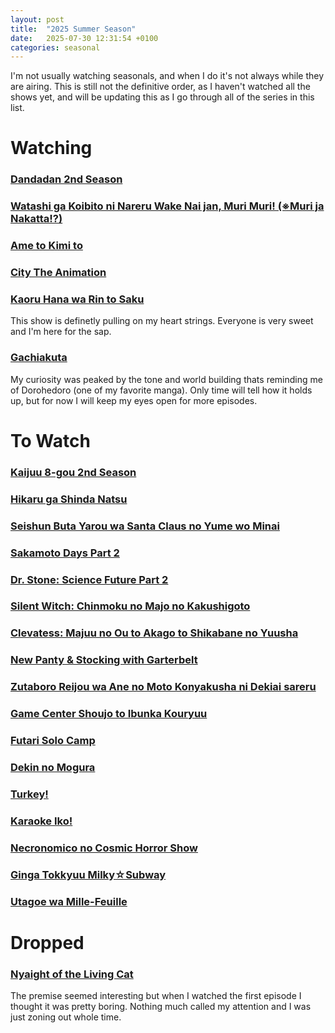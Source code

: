 ```yaml
---
layout: post
title:  "2025 Summer Season"
date:   2025-07-30 12:31:54 +0100
categories: seasonal
---
```

I'm not usually watching seasonals, and when I do it's not always while they are airing.
This is still not the definitive order, as I haven't watched all the shows yet, and will be updating this as I go through all of the series in this list.

# Watching

### [Dandadan 2nd Season](https://myanimelist.net/anime/60543/Dandadan_2nd_Season)
### [Watashi ga Koibito ni Nareru Wake Nai jan, Muri Muri! (※Muri ja Nakatta!?)](https://myanimelist.net/anime/60326/Watashi_ga_Koibito_ni_Nareru_Wake_Nai_jan_Muri_Muri_%E2%80%BBMuri_ja_Nakatta)
### [Ame to Kimi to](https://myanimelist.net/anime/59619/Ame_to_Kimi_to)
### [City The Animation](https://myanimelist.net/anime/59898/City_The_Animation)
### [Kaoru Hana wa Rin to Saku](https://myanimelist.net/anime/59845/Kaoru_Hana_wa_Rin_to_Saku)
This show is definetly pulling on my heart strings. Everyone is very sweet and I'm here for the sap.
### [Gachiakuta](https://myanimelist.net/anime/59062/Gachiakuta)
My curiosity was peaked by the tone and world building thats reminding me of Dorohedoro (one of my favorite manga). Only time will tell how it holds up, but for now I will keep my eyes open for more episodes.

# To Watch
### [Kaijuu 8-gou 2nd Season](https://myanimelist.net/anime/59177/Kaijuu_8-gou_2nd_Season)
### [Hikaru ga Shinda Natsu](https://myanimelist.net/anime/58913/Hikaru_ga_Shinda_Natsu)
### [Seishun Buta Yarou wa Santa Claus no Yume wo Minai](https://myanimelist.net/anime/57433/Seishun_Buta_Yarou_wa_Santa_Claus_no_Yume_wo_Minai)
### [Sakamoto Days Part 2](https://myanimelist.net/anime/60285/Sakamoto_Days_Part_2)
### [Dr. Stone: Science Future Part 2](https://myanimelist.net/anime/61322/Dr_Stone__Science_Future_Part_2)
### [Silent Witch: Chinmoku no Majo no Kakushigoto](https://myanimelist.net/anime/59459/Silent_Witch__Chinmoku_no_Majo_no_Kakushigoto)
### [Clevatess: Majuu no Ou to Akago to Shikabane no Yuusha](https://myanimelist.net/anime/59205/Clevatess__Majuu_no_Ou_to_Akago_to_Shikabane_no_Yuusha)
### [New Panty & Stocking with Garterbelt](https://myanimelist.net/anime/52293/New_Panty___Stocking_with_Garterbelt)
### [Zutaboro Reijou wa Ane no Moto Konyakusha ni Dekiai sareru](https://myanimelist.net/anime/59421/Zutaboro_Reijou_wa_Ane_no_Moto_Konyakusha_ni_Dekiai_sareru)
### [Game Center Shoujo to Ibunka Kouryuu](https://myanimelist.net/anime/59689/Game_Center_Shoujo_to_Ibunka_Kouryuu)
### [Futari Solo Camp](https://myanimelist.net/anime/60665/Futari_Solo_Camp)
### [Dekin no Mogura](https://myanimelist.net/anime/60315/Dekin_no_Mogura)
### [Turkey!](https://myanimelist.net/anime/54028/Turkey)
### [Karaoke Iko!]( https://myanimelist.net/anime/60131/Karaoke_Iko)
### [Necronomico no Cosmic Horror Show](https://myanimelist.net/anime/60505/Necronomico_no_Cosmic_Horror_Show)
### [Ginga Tokkyuu Milky☆Subway](https://myanimelist.net/anime/61274/Ginga_Tokkyuu_Milky%E2%98%86Subway)
### [Utagoe wa Mille-Feuille](https://myanimelist.net/anime/55689/Utagoe_wa_Mille-Feuille)

# Dropped
### [Nyaight of the Living Cat](https://myanimelist.net/anime/58197/Nyaight_of_the_Living_Cat)
The premise seemed interesting but when I watched the first episode I thought it was pretty boring. Nothing much called my attention and I was just zoning out whole time.



